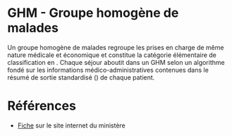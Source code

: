 # GHM - Groupe homogène de malades
<!-- SPDX-License-Identifier: MPL-2.0 -->

Un groupe homogène de malades regroupe les prises en charge de même nature médicale et économique et constitue la catégorie élémentaire de classification en <PreviewPage text="MCO" link="MCO.html" />. 
Chaque séjour aboutit dans un GHM selon un algorithme fondé sur les informations médico-administratives contenues dans le résumé de sortie standardisé (<PreviewPage text="RSS" link="RSS.html" />) de chaque patient.

# Références

- [Fiche](https://solidarites-sante.gouv.fr/professionnels/gerer-un-etablissement-de-sante-medico-social/financement/financement-des-etablissements-de-sante-10795/financement-des-etablissements-de-sante-glossaire/article/groupe-homogene-de-malades-ghm) sur le site internet du ministère
